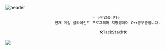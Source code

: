 ![header](https://capsule-render.vercel.app/api?type=slice&color=auto&height=300&section=header&text=oohminseok%20GitHub&fontSize=50)

                                           - ✨반갑습니다✨
                        - 현재 게임 클라이언트 프로그래머 지망생이며 C++공부중입니다.

                                              🛠️TackStack🛠️
<img src="https://img.shields.io/badge/C++-00599C?style=flat&logo=C++&logoColor=white"/>

<!--
**oohminseok/oohminseok** is a ✨ _special_ ✨ repository because its `README.md` (this file) appears on your GitHub profile.



Here are some ideas to get you started:

- 🔭 I’m currently working on ...
- 🌱 I’m currently learning ...
- 👯 I’m looking to collaborate on ...
- 🤔 I’m looking for help with ...
- 💬 Ask me about ...
- 📫 How to reach me: ...
- 😄 Pronouns: ...
- ⚡ Fun fact: ...
-->
